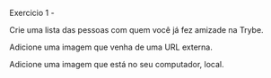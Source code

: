 Exercicio 1 -

Crie uma lista das pessoas com quem você já fez amizade na Trybe.

Adicione uma imagem que venha de uma URL externa.

Adicione uma imagem que está no seu computador, local.